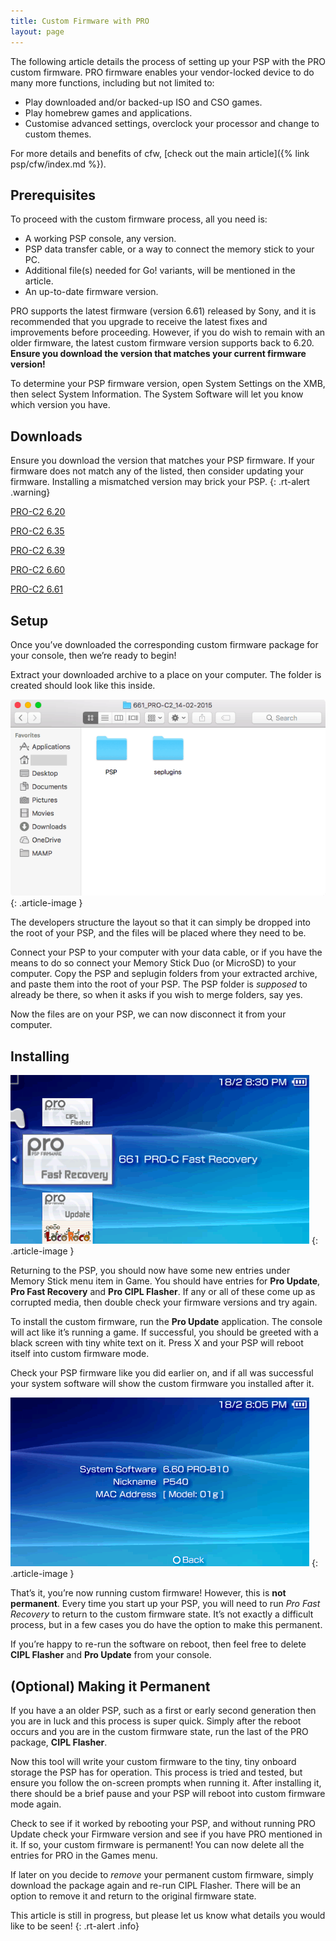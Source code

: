 ```yaml
---
title: Custom Firmware with PRO
layout: page
---
```


The following article details the process of setting up your PSP with the PRO custom firmware. PRO firmware enables your vendor-locked device to do many more functions, including but not limited to:

* Play downloaded and/or backed-up ISO and CSO games.
* Play homebrew games and applications.
* Customise advanced settings, overclock your processor and change to custom themes.

For more details and benefits of cfw, [check out the main article]({% link psp/cfw/index.md %}).

## Prerequisites

To proceed with the custom firmware process, all you need is:

* A working PSP console, any version.
* PSP data transfer cable, or a way to connect the memory stick to your PC.
* Additional file(s) needed for Go! variants, will be mentioned in the article.
* An up-to-date firmware version.

PRO supports the latest firmware (version 6.61) released by Sony, and it is recommended that you upgrade to receive the latest fixes and improvements before proceeding. However, if you do wish to remain with an older firmware, the latest custom firmware version supports back to 6.20. **Ensure you download the version that matches your current firmware version!**

To determine your PSP firmware version, open System Settings on the XMB, then select System Information. The System Software will let you know which version you have.

## Downloads

Ensure you download the version that matches your PSP firmware. If your firmware does not match any of the listed, then consider updating your firmware. Installing a mismatched version may brick your PSP.
{: .rt-alert .warning}

<div class="text-center">
	<p class="rt-button"><a href="https://revive.today/wp-content/uploads/2017/05/620_PRO-C2_14-02-2015.zip">PRO-C2 6.20</a></p>
	<p class="rt-button"><a href="https://revive.today/wp-content/uploads/2017/05/635_PRO-C2_14-02-2015.zip">PRO-C2 6.35</a></p>
	<p class="rt-button"><a href="https://revive.today/wp-content/uploads/2017/05/639_PRO-C2_14-02-2015.zip">PRO-C2 6.39</a></p>
	<p class="rt-button"><a href="https://revive.today/wp-content/uploads/2017/05/660_PRO-C2_14-02-2015.zip">PRO-C2 6.60</a></p>
	<p class="rt-button"><a href="https://revive.today/wp-content/uploads/2017/05/661_PRO-C2_14-02-2015.zip">PRO-C2 6.61</a></p>
</div>

## Setup

Once you’ve downloaded the corresponding custom firmware package for your console, then we’re ready to begin!

Extract your downloaded archive to a place on your computer. The folder is created should look like this inside.

![Window showing the custom firmware filesystem.](/assets/img/Screen-Shot-2017-05-25-at-22.50.33.webp)
{: .article-image }

The developers structure the layout so that it can simply be dropped into the root of your PSP, and the files will be placed where they need to be.

Connect your PSP to your computer with your data cable, or if you have the means to do so connect your Memory Stick Duo (or MicroSD) to your computer. Copy the PSP and seplugin folders from your extracted archive, and paste them into the root of your PSP. The PSP folder is _supposed_ to already be there, so when it asks if you wish to merge folders, say yes.

Now the files are on your PSP, we can now disconnect it from your computer.

## Installing

![](/assets/img/Screen-Shot-2017-02-18-at-20.27.29.webp)
{: .article-image }

Returning to the PSP, you should now have some new entries under Memory Stick menu item in Game. You should have entries for **Pro Update**, **Pro Fast Recovery** and **Pro CIPL Flasher**. If any or all of these come up as corrupted media, then double check your firmware versions and try again.

To install the custom firmware, run the **Pro Update** application. The console will act like it’s running a game. If successful, you should be greeted with a black screen with tiny white text on it. Press X and your PSP will reboot itself into custom firmware mode.

Check your PSP firmware like you did earlier on, and if all was successful your system software will show the custom firmware you installed after it.

![](/assets/img/Screen-Shot-2017-02-18-at-20.02.19.webp)
{: .article-image }
  
That’s it, you’re now running custom firmware! However, this is **not permanent**. Every time you start up your PSP, you will need to run _Pro Fast Recovery_ to return to the custom firmware state. It’s not exactly a difficult process, but in a few cases you do have the option to make this permanent.

If you’re happy to re-run the software on reboot, then feel free to delete **CIPL Flasher** and **Pro Update** from your console.

## (Optional) Making it Permanent

If you have a an older PSP, such as a first or early second generation then you are in luck and this process is super quick. Simply after the reboot occurs and you are in the custom firmware state, run the last of the PRO package, **CIPL Flasher**.

Now this tool will write your custom firmware to the tiny, tiny onboard storage the PSP has for operation. This process is tried and tested, but ensure you follow the on-screen prompts when running it. After installing it, there should be a brief pause and your PSP will reboot into custom firmware mode again.

Check to see if it worked by rebooting your PSP, and without running PRO Update check your Firmware version and see if you have PRO mentioned in it. If so, your custom firmware is permanent! You can now delete all the entries for PRO in the Games menu.

If later on you decide to _remove_ your permanent custom firmware, simply download the package again and re-run CIPL Flasher. There will be an option to remove it and return to the original firmware state.

This article is still in progress, but please let us know what details you would like to be seen!
{: .rt-alert .info}

